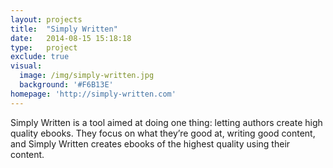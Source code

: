```yaml
---
layout: projects
title:  "Simply Written"
date:   2014-08-15 15:18:18
type:   project
exclude: true
visual:
  image: /img/simply-written.jpg
  background: '#F6B13E'
homepage: 'http://simply-written.com'
---
```

Simply Written is a tool aimed at doing one thing: letting authors create high quality ebooks. They focus on what they’re good at, writing good content, and Simply Written creates ebooks of the highest quality using their content.